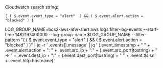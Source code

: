 
Cloudwatch search string:
```
{ ( $.event.event_type = "alert"  ) && ( $.event.alert.action = "blocked" ) }
```

LOG_GROUP_NAME=bos2-aws-nfw-alert
aws logs filter-log-events --start-time 1482197400000 --log-group-name $LOG_GROUP_NAME --filter-pattern "{ ( $.event.event_type = "alert"  ) && ( $.event.alert.action = "blocked" ) }" | jq -r ' .events[].message' |  jq ' (.event_timestamp + " " + .event.alert.action + ": " + .event.src_ip + ":" + (.event.src_port|tostring) + " -> "  + .event.dest_ip + ":" + (.event.dest_port|tostring) + " " + .event.tls.sni + .event.http.hostname)'
